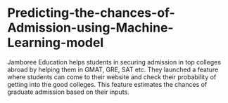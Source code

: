 # Predicting-the-chances-of-Admission-using-Machine-Learning-model
Jamboree Education helps students in securing admission in top colleges abroad by helping them in GMAT, GRE, SAT etc. They  launched a feature where students can come to their website and check their probability of getting into the good colleges.  This feature estimates the chances of graduate admission based on their inputs.
